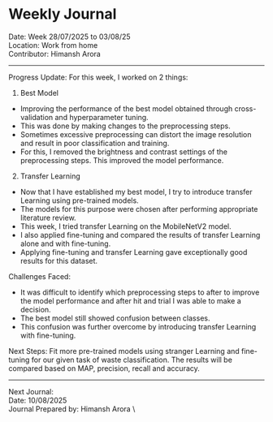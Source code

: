 # Weekly Journal 

Date: Week 28/07/2025 to 03/08/25 \
Location: Work from home \
Contributor: Himansh Arora
________________________________________
Progress Update:
For this week, I worked on 2 things:

1. Best Model
- Improving the performance of the best model obtained through cross-validation and hyperparameter tuning. 
- This was done by making changes to the preprocessing steps. 
- Sometimes excessive preprocessing can distort the image resolution and result in poor classification and training.
- For this, I removed the brightness and contrast settings of the preprocessing steps. This improved the model performance. 

2. Transfer Learning
- Now that I have established my best model, I try to introduce transfer Learning using pre-trained models. 
- The models for this purpose were chosen after performing appropriate literature review.
- This week, I tried transfer Learning on the MobileNetV2 model. 
- I also applied fine-tuning and compared the results of transfer Learning alone and with fine-tuning. 
- Applying fine-tuning and transfer Learning gave exceptionally good results for this dataset. 

Challenges Faced: 
- It was difficult to identify which preprocessing steps to after to improve the model performance and after hit and trial I was able to make a decision. 
- The best model still showed confusion between classes.
- This confusion was further overcome by introducing transfer Learning with fine-tuning. 

Next Steps: Fit more pre-trained models using stranger Learning and fine-tuning for our given task of waste classification.  The results will be compared based on MAP, precision, recall and accuracy.
________________________________________
Next Journal: \
Date: 10/08/2025 \
Journal Prepared by: Himansh Arora \